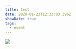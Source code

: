 ```yaml
---
title: test
date: 2020-01-23T12:33:03.396Z
showDate: true
tags:
  - event
---
```

![](/images/shell-art-award.jpg)
